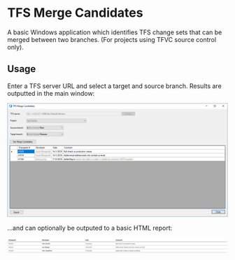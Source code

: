 # TFS Merge Candidates
A basic Windows application which identifies TFS change sets that can be merged between two branches. (For projects using TFVC source control only).

## Usage

Enter a TFS server URL and select a target and source branch. Results are outputted in the main window:

![Main window](/docs/images/tfsmc-main-window.png)

...and can optionally be outputed to a basic HTML report:

![Build started](/docs/images/tfsmc-report.png)
